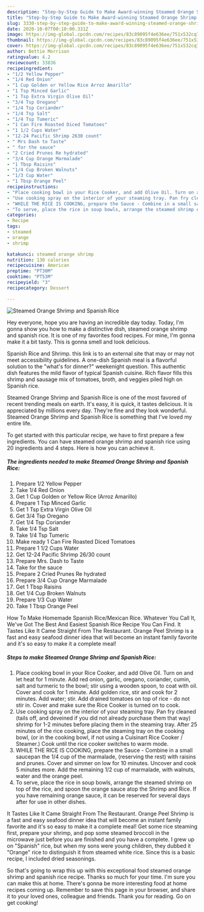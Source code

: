 ```yaml
---
description: "Step-by-Step Guide to Make Award-winning Steamed Orange Shrimp and Spanish Rice"
title: "Step-by-Step Guide to Make Award-winning Steamed Orange Shrimp and Spanish Rice"
slug: 3330-step-by-step-guide-to-make-award-winning-steamed-orange-shrimp-and-spanish-rice
date: 2020-10-07T00:10:00.331Z
image: https://img-global.cpcdn.com/recipes/83c89095f4e636ee/751x532cq70/steamed-orange-shrimp-and-spanish-rice-recipe-main-photo.jpg
thumbnail: https://img-global.cpcdn.com/recipes/83c89095f4e636ee/751x532cq70/steamed-orange-shrimp-and-spanish-rice-recipe-main-photo.jpg
cover: https://img-global.cpcdn.com/recipes/83c89095f4e636ee/751x532cq70/steamed-orange-shrimp-and-spanish-rice-recipe-main-photo.jpg
author: Bettie Morrison
ratingvalue: 4.2
reviewcount: 33836
recipeingredient:
- "1/2 Yellow Pepper"
- "1/4 Red Onion"
- "1 Cup Golden or Yellow Rice Arroz Amarillo"
- "1 Tsp Minced Garlic"
- "1 Tsp Extra Virgin Olive Oil"
- "3/4 Tsp Oregano"
- "1/4 Tsp Coriander"
- "1/4 Tsp Salt"
- "1/4 Tsp Tumeric"
- "1 Can Fire Roasted Diced Tomatoes"
- "1 1/2 Cups Water"
- "12-24 Pacific Shrimp 2630 count"
- " Mrs Dash to Taste"
- " for the sauce"
- "2 Cried Prunes Re hydrated"
- "3/4 Cup Orange Marmalade"
- "1 Tbsp Raisins"
- "1/4 Cup Broken Walnuts"
- "1/3 Cup Water"
- "1 Tbsp Orange Peel"
recipeinstructions:
- "Place cooking bowl in your Rice Cooker, and add Olive Oil. Turn on and let heat for 1 minute. Add red onion, garlic, oregano, coriander, cumin, salt and turmeric to the bowl; stir using a wooden spoon, to coat with oil. Cover and cook for 1 minute. Add golden rice, stir and cook for 2 minutes. Add water; stir. Add drained tomatoes on top of rice - do not stir in. Cover and make sure the Rice Cooker is turned on to cook."
- "Use cooking spray on the interior of your steaming tray. Pan fry cleaned (tails off, and deveined if you did not already purchase them that way) shrimp for 1-2 minutes before placing them in the steaming tray. After 25 minutes of the rice cooking, place the steaming tray on the cooking bowl, (or in the cooking bowl, if not using a Cuisinart Rice Cooker / Steamer.) Cook until the rice cooker switches to warm mode."
- "WHILE THE RICE IS COOKING, prepare the Sauce - Combine in a small saucepan the 1/4 cup of the marmalade, (reserving the rest) with raisins and prunes. Cover and simmer on low for 10 minutes. Uncover and cook 5 minutes more. Add the remaining 1/2 cup of marmalade, with walnuts, water and the orange peel."
- "To serve, place the rice in soup bowls, arrange the steamed shrimp on top of the rice, and spoon the orange sauce atop the Shrimp and Rice. If you have remaining orange sauce, it can be reserved for several days after for use in other dishes."
categories:
- Recipe
tags:
- steamed
- orange
- shrimp

katakunci: steamed orange shrimp 
nutrition: 130 calories
recipecuisine: American
preptime: "PT30M"
cooktime: "PT53M"
recipeyield: "3"
recipecategory: Dessert

---
```



![Steamed Orange Shrimp and Spanish Rice](https://img-global.cpcdn.com/recipes/83c89095f4e636ee/751x532cq70/steamed-orange-shrimp-and-spanish-rice-recipe-main-photo.jpg)

Hey everyone, hope you are having an incredible day today. Today, I'm gonna show you how to make a distinctive dish, steamed orange shrimp and spanish rice. It is one of my favorites food recipes. For mine, I'm gonna make it a bit tasty. This is gonna smell and look delicious.

Spanish Rice and Shrimp. this link is to an external site that may or may not meet accessibility guidelines. A one-dish Spanish meal is a flavorful solution to the &#34;what&#39;s for dinner?&#34; weekenight question. This authentic dish features the mild flavor of typical Spanish cuisine. Rich flavor fills this shrimp and sausage mix of tomatoes, broth, and veggies piled high on Spanish rice.

Steamed Orange Shrimp and Spanish Rice is one of the most favored of recent trending meals on earth. It's easy, it is quick, it tastes delicious. It is appreciated by millions every day. They're fine and they look wonderful. Steamed Orange Shrimp and Spanish Rice is something that I've loved my entire life.


To get started with this particular recipe, we have to first prepare a few ingredients. You can have steamed orange shrimp and spanish rice using 20 ingredients and 4 steps. Here is how you can achieve it.

<!--inarticleads1-->

##### The ingredients needed to make Steamed Orange Shrimp and Spanish Rice:

1. Prepare 1/2 Yellow Pepper
1. Take 1/4 Red Onion
1. Get 1 Cup Golden or Yellow Rice (Arroz Amarillo)
1. Prepare 1 Tsp Minced Garlic
1. Get 1 Tsp Extra Virgin Olive Oil
1. Get 3/4 Tsp Oregano
1. Get 1/4 Tsp Coriander
1. Take 1/4 Tsp Salt
1. Take 1/4 Tsp Tumeric
1. Make ready 1 Can Fire Roasted Diced Tomatoes
1. Prepare 1 1/2 Cups Water
1. Get 12-24 Pacific Shrimp 26/30 count
1. Prepare  Mrs. Dash to Taste
1. Take  for the sauce
1. Prepare 2 Cried Prunes Re hydrated
1. Prepare 3/4 Cup Orange Marmalade
1. Get 1 Tbsp Raisins
1. Get 1/4 Cup Broken Walnuts
1. Prepare 1/3 Cup Water
1. Take 1 Tbsp Orange Peel


How To Make Homemade Spanish Rice/Mexican Rice. Whatever You Call It, We&#39;ve Got The Best And Easiest Spanish Rice Recipe You Can Find. It Tastes Like It Came Straight From The Restaurant. Orange Peel Shrimp is a fast and easy seafood dinner idea that will become an instant family favorite and it&#39;s so easy to make it a complete meal! 

<!--inarticleads2-->

##### Steps to make Steamed Orange Shrimp and Spanish Rice:

1. Place cooking bowl in your Rice Cooker, and add Olive Oil. Turn on and let heat for 1 minute. Add red onion, garlic, oregano, coriander, cumin, salt and turmeric to the bowl; stir using a wooden spoon, to coat with oil. Cover and cook for 1 minute. Add golden rice, stir and cook for 2 minutes. Add water; stir. Add drained tomatoes on top of rice - do not stir in. Cover and make sure the Rice Cooker is turned on to cook.
1. Use cooking spray on the interior of your steaming tray. Pan fry cleaned (tails off, and deveined if you did not already purchase them that way) shrimp for 1-2 minutes before placing them in the steaming tray. After 25 minutes of the rice cooking, place the steaming tray on the cooking bowl, (or in the cooking bowl, if not using a Cuisinart Rice Cooker / Steamer.) Cook until the rice cooker switches to warm mode.
1. WHILE THE RICE IS COOKING, prepare the Sauce - Combine in a small saucepan the 1/4 cup of the marmalade, (reserving the rest) with raisins and prunes. Cover and simmer on low for 10 minutes. Uncover and cook 5 minutes more. Add the remaining 1/2 cup of marmalade, with walnuts, water and the orange peel.
1. To serve, place the rice in soup bowls, arrange the steamed shrimp on top of the rice, and spoon the orange sauce atop the Shrimp and Rice. If you have remaining orange sauce, it can be reserved for several days after for use in other dishes.


It Tastes Like It Came Straight From The Restaurant. Orange Peel Shrimp is a fast and easy seafood dinner idea that will become an instant family favorite and it&#39;s so easy to make it a complete meal! Get some rice steaming first, prepare your shrimp, and pop some steamed broccoli in the microwave just before you are finished and you have a complete. I grew up on &#34;Spanish&#34; rice, but when my sons were young children, they dubbed it &#34;Orange&#34; rice to distinguish it from steamed white rice. Since this is a basic recipe, I included dried seasonings. 

So that's going to wrap this up with this exceptional food steamed orange shrimp and spanish rice recipe. Thanks so much for your time. I'm sure you can make this at home. There's gonna be more interesting food at home recipes coming up. Remember to save this page in your browser, and share it to your loved ones, colleague and friends. Thank you for reading. Go on get cooking!
